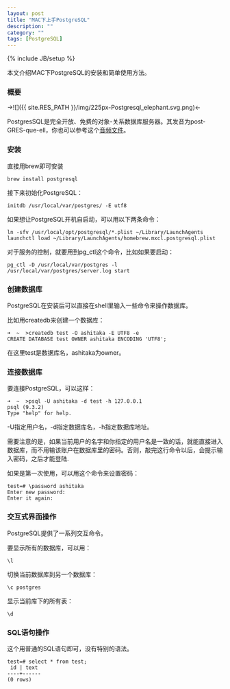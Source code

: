 ```yaml
---
layout: post
title: "MAC下上手PostgreSQL"
description: ""
category: ""
tags: [PostgreSQL]
---
```

{% include JB/setup %}


本文介绍MAC下PostgreSQL的安装和简单使用方法。

### 概要


->![]({{ site.RES_PATH }}/img/225px-Postgresql_elephant.svg.png)<-


PostgresSQL是完全开放、免费的对象-关系数据库服务器。其发音为post-GRES-que-ell，你也可以参考这个[音频文件](http://www.postgresql.org/files/postgresql.mp3)。

### 安装

直接用brew即可安装

	brew install postgresql
	
接下来初始化PostgreSQL：

	initdb /usr/local/var/postgres/ -E utf8
	
如果想让PostgreSQL开机自启动，可以用以下两条命令：

    ln -sfv /usr/local/opt/postgresql/*.plist ~/Library/LaunchAgents
    launchctl load ~/Library/LaunchAgents/homebrew.mxcl.postgresql.plist
    
对于服务的控制，就要用到pg_ctl这个命令，比如如果要启动：

	pg_ctl -D /usr/local/var/postgres -l /usr/local/var/postgres/server.log start

### 创建数据库

PostgreSQL在安装后可以直接在shell里输入一些命令来操作数据库。

比如用createdb来创建一个数据库：

	➜  ~  >createdb test -O ashitaka -E UTF8 -e
	CREATE DATABASE test OWNER ashitaka ENCODING 'UTF8';

在这里test是数据库名，ashitaka为owner。

### 连接数据库

要连接PostgreSQL，可以这样：

	➜  ~  >psql -U ashitaka -d test -h 127.0.0.1
	psql (9.3.2)
	Type "help" for help.
	
-U指定用户名，-d指定数据库名，-h指定数据库地址。

需要注意的是，如果当前用户的名字和你指定的用户名是一致的话，就能直接进入数据库，而不用输该账户在数据库里的密码。否则，敲完这行命令以后，会提示输入密码，之后才能登陆.

如果是第一次使用，可以用这个命令来设置密码：

	test=# \password ashitaka
	Enter new password:
	Enter it again:
	
### 交互式界面操作

PostgreSQL提供了一系列交互命令。

要显示所有的数据库，可以用：

	\l
	
切换当前数据库到另一个数据库：

	\c postgres
	
显示当前库下的所有表：

	\d
	
### SQL语句操作

这个用普通的SQL语句即可，没有特别的语法。

	test=# select * from test;
	 id | text
	----+------
	(0 rows)